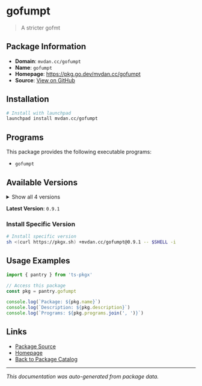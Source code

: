 # gofumpt

> A stricter gofmt

## Package Information

- **Domain**: `mvdan.cc/gofumpt`
- **Name**: `gofumpt`
- **Homepage**: https://pkg.go.dev/mvdan.cc/gofumpt
- **Source**: [View on GitHub](https://github.com/pkgxdev/pantry/tree/main/projects/mvdan.cc/gofumpt/package.yml)

## Installation

```bash
# Install with launchpad
launchpad install mvdan.cc/gofumpt
```

## Programs

This package provides the following executable programs:

- `gofumpt`

## Available Versions

<details>
<summary>Show all 4 versions</summary>

- `0.9.1`, `0.9.0`, `0.8.0`, `0.7.0`

</details>

**Latest Version**: `0.9.1`

### Install Specific Version

```bash
# Install specific version
sh <(curl https://pkgx.sh) +mvdan.cc/gofumpt@0.9.1 -- $SHELL -i
```

## Usage Examples

```typescript
import { pantry } from 'ts-pkgx'

// Access this package
const pkg = pantry.gofumpt

console.log(`Package: ${pkg.name}`)
console.log(`Description: ${pkg.description}`)
console.log(`Programs: ${pkg.programs.join(', ')}`)
```

## Links

- [Package Source](https://github.com/pkgxdev/pantry/tree/main/projects/mvdan.cc/gofumpt/package.yml)
- [Homepage](https://pkg.go.dev/mvdan.cc/gofumpt)
- [Back to Package Catalog](../../../package-catalog.md)

---

*This documentation was auto-generated from package data.*
